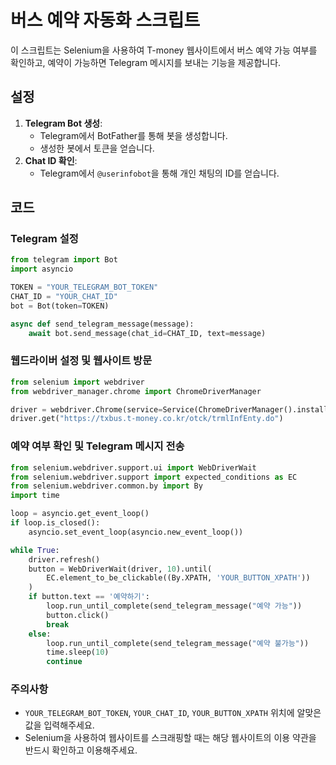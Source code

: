 # 버스 예약 자동화 스크립트

이 스크립트는 Selenium을 사용하여 T-money 웹사이트에서 버스 예약 가능 여부를 확인하고, 예약이 가능하면 Telegram 메시지를 보내는 기능을 제공합니다.

## 설정

1. **Telegram Bot 생성**: 
   - Telegram에서 BotFather를 통해 봇을 생성합니다.
   - 생성한 봇에서 토큰을 얻습니다.
2. **Chat ID 확인**: 
   - Telegram에서 `@userinfobot`을 통해 개인 채팅의 ID를 얻습니다.

## 코드

### Telegram 설정

```python
from telegram import Bot
import asyncio

TOKEN = "YOUR_TELEGRAM_BOT_TOKEN"
CHAT_ID = "YOUR_CHAT_ID"
bot = Bot(token=TOKEN)

async def send_telegram_message(message):
    await bot.send_message(chat_id=CHAT_ID, text=message)
```

### 웹드라이버 설정 및 웹사이트 방문
```python
from selenium import webdriver
from webdriver_manager.chrome import ChromeDriverManager

driver = webdriver.Chrome(service=Service(ChromeDriverManager().install()))
driver.get("https://txbus.t-money.co.kr/otck/trmlInfEnty.do")
```

### 예약 여부 확인 및 Telegram 메시지 전송
```python
from selenium.webdriver.support.ui import WebDriverWait
from selenium.webdriver.support import expected_conditions as EC
from selenium.webdriver.common.by import By
import time

loop = asyncio.get_event_loop()
if loop.is_closed():
    asyncio.set_event_loop(asyncio.new_event_loop())

while True:
    driver.refresh()
    button = WebDriverWait(driver, 10).until(
        EC.element_to_be_clickable((By.XPATH, 'YOUR_BUTTON_XPATH'))
    )
    if button.text == '예약하기':
        loop.run_until_complete(send_telegram_message("예약 가능"))
        button.click()
        break
    else:
        loop.run_until_complete(send_telegram_message("예약 불가능"))
        time.sleep(10)
        continue
```

### 주의사항
- `YOUR_TELEGRAM_BOT_TOKEN`, `YOUR_CHAT_ID`, `YOUR_BUTTON_XPATH` 위치에 알맞은 값을 입력해주세요.
- Selenium을 사용하여 웹사이트를 스크래핑할 때는 해당 웹사이트의 이용 약관을 반드시 확인하고 이용해주세요.


